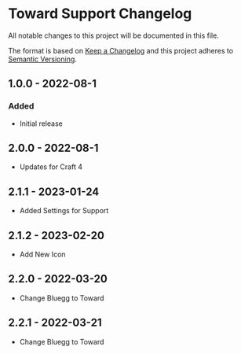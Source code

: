 # Toward Support Changelog

All notable changes to this project will be documented in this file.

The format is based on [Keep a Changelog](http://keepachangelog.com/) and this project adheres to [Semantic Versioning](http://semver.org/).

## 1.0.0 - 2022-08-1

### Added

-   Initial release

## 2.0.0 - 2022-08-1

-   Updates for Craft 4

## 2.1.1 - 2023-01-24

-   Added Settings for Support

## 2.1.2 - 2023-02-20

-   Add New Icon

## 2.2.0 - 2022-03-20

-   Change Bluegg to Toward

## 2.2.1 - 2022-03-21

-   Change Bluegg to Toward
